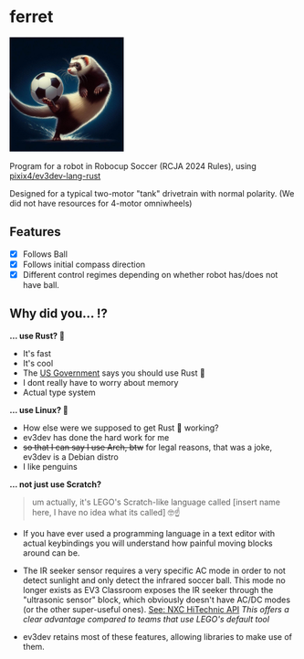 # ferret

<img src="assets/image.png" width="200" alt="AI art of a ferret kicking a soccer ball">

Program for a robot in Robocup Soccer (RCJA 2024 Rules), using [pixix4/ev3dev-lang-rust](https://github.com/pixix4/ev3dev-lang-rust)

Designed for a typical two-motor "tank" drivetrain with normal polarity. (We did not have resources for 4-motor omniwheels)

## Features

- [x] Follows Ball
- [x] Follows initial compass direction
- [x] Different control regimes depending on whether robot has/does not have ball.

## Why did you... ⁉️

**... use Rust? 🦀**

- It's fast
- It's cool
- The [US Government](https://arc.net/l/quote/xfwrzrvl) says you should use Rust 🦅
- I dont really have to worry about memory
- Actual type system

**... use Linux? 🐧**

- How else were we supposed to get Rust 🦀 working?
- ev3dev has done the hard work for me
- ~~so that I can say I use Arch, btw~~ for legal reasons, that was a joke, ev3dev is a Debian distro
- I like penguins

**... not just use Scratch?**

> um actually, it's LEGO's Scratch-like language called [insert name here, I have no idea what its called] 🤓☝️

- If you have ever used a programming language in a text editor with actual keybindings you will understand how painful moving blocks around can be.

- The IR seeker sensor requires a very specific AC mode in order to not detect sunlight and only detect the infrared soccer ball. This mode no longer exists as EV3 Classroom exposes the IR seeker through the "ultrasonic sensor" block, which obviously doesn't have AC/DC modes (or the other super-useful ones). [See: NXC HiTechnic API](https://bricxcc.sourceforge.net/nbc/nxcdoc/nxcapi/group___hi_technic_a_p_i.html) _This offers a clear advantage compared to teams that use LEGO's default tool_

- ev3dev retains most of these features, allowing libraries to make use of them.
